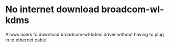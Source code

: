 # No internet download broadcom-wl-kdms
Allows users to download broadcom-wl-kdms driver without having to plug in to ethernet cable
